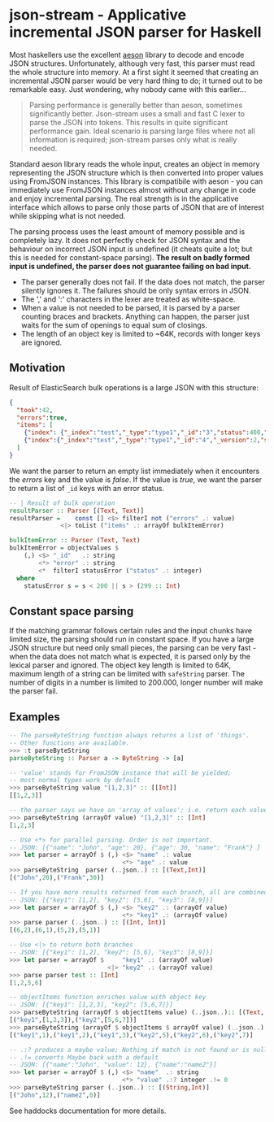 # json-stream - Applicative incremental JSON parser for Haskell

Most haskellers use the excellent [aeson](https://hackage.haskell.org/package/aeson) library
to decode and encode JSON structures. Unfortunately, although very fast, this parser
must read the whole structure into memory. At a first sight it seemed that creating
an incremental JSON parser would be very hard thing to do; it turned out to be
remarkable easy. Just wondering, why nobody came with this earlier...

> Parsing performance is generally better than aeson, sometimes significantly better.
> Json-stream uses a small and fast C lexer to parse the JSON into tokens. This results
> in quite significant performance gain. Ideal scenario is parsing large files
> where not all information is required; json-stream parses only what is really needed.

Standard aeson library reads the whole input, creates an object in memory representing
the JSON structure which is then converted into proper values using FromJSON instances.
This library is compatibile with aeson - you can immediately use FromJSON instances almost without
any change in code and enjoy incremental parsing. The real strength is in the applicative interface
which allows to parse only those parts of JSON that are of interest while skipping what is not needed.

The parsing process uses the least amount of memory possible and is completely lazy. It does not perfectly
check for JSON syntax and the behaviour on incorrect JSON input is undefined (it cheats quite a lot;
but this is needed for constant-space parsing). **The result on badly formed input is undefined,
the parser does not guarantee failing on bad input.**

- The parser generally does not fail. If the data does not match, the parser silently ignores it.
  The failures should be only syntax errors in JSON.
- The ',' and ':' characters in the lexer are treated as white-space.
- When a value is not needed to be parsed, it is parsed by a parser counting braces and brackets.
  Anything can happen, the parser just waits for the sum of openings to equal sum of closings.
- The length of an object key is limited to ~64K, records with longer keys are ignored.

## Motivation

Result of ElasticSearch bulk operations is a large JSON with this structure:
```json
{
  "took":42,
  "errors":true,
  "items": [
    {"index": {"_index":"test","_type":"type1","_id":"3","status":400,"error":"Some error "}},
    {"index":{"_index":"test","_type":"type1","_id":"4","_version":2,"status":200}}
  ]
}
```

We want the parser to return an empty list immediately when it encounters the *errors* key
and the value is *false*. If the value is *true*, we want the parser to return a list of
`_id` keys with an error status.


```haskell
-- | Result of bulk operation
resultParser :: Parser [(Text, Text)]
resultParser =    const [] <$> filterI not ("errors" .: value)
              <|> toList ("items" .: arrayOf bulkItemError)

bulkItemError :: Parser (Text, Text)
bulkItemError = objectValues $
    (,) <$> "_id"   .: string
        <*> "error" .: string
        <*  filterI statusError ("status" .: integer)
  where
    statusError s = s < 200 || s > (299 :: Int)

```
## Constant space parsing

If the matching grammar follows certain rules and the input chunks have limited size,
the parsing should run in constant space. If you have a large JSON structure but need
only small pieces, the parsing can be very fast - when the data does not match what
is expected, it is parsed only by the lexical parser and ignored. The object key
length is limited to 64K, maximum length of a string can be limited with `safeString`
parser. The number of digits in a number is limited to 200.000, longer number will
make the parser fail. 

## Examples

```haskell
-- The parseByteString function always returns a list of 'things'.
-- Other functions are available.
>>> :t parseByteString
parseByteString :: Parser a -> ByteString -> [a]

-- 'value' stands for FromJSON instance that will be yielded;
-- most normal types work by default
>>> parseByteString value "[1,2,3]" :: [[Int]]
[[1,2,3]]

-- the parser says we have an 'array of values'; i.e. return each value in array
>>> parseByteString (arrayOf value) "[1,2,3]" :: [Int]
[1,2,3]

-- Use <*> for parallel parsing. Order is not important.
-- JSON: [{"name": "John", "age": 20}, {"age": 30, "name": "Frank"} ]
>>> let parser = arrayOf $ (,) <$> "name" .: value
                               <*> "age" .: value
>>> parseByteString  parser (..json..) :: [(Text,Int)]
[("John",20),("Frank",30)]

-- If you have more results returned from each branch, all are combined.
-- JSON: [{"key1": [1,2], "key2": [5,6], "key3": [8,9]}]
>>> let parser = arrayOf $ (,) <$> "key2" .: (arrayOf value)
                               <*> "key1" .: (arrayOf value)
>>> parse parser (..json..) :: [(Int, Int)]
[(6,2),(6,1),(5,2),(5,1)]

-- Use <|> to return both branches
-- JSON: [{"key1": [1,2], "key2": [5,6], "key3": [8,9]}]
>>> let parser = arrayOf $     "key1" .: (arrayOf value)
                           <|> "key2" .: (arrayOf value)
>>> parse parser test :: [Int]
[1,2,5,6]

-- objectItems function enriches value with object key
-- JSON: [{"key1": [1,2,3], "key2": [5,6,7]}]
>>> parseByteString (arrayOf $ objectItems value) (..json..):: [(Text, [Int])]
[("key1",[1,2,3]),("key2",[5,6,7])]
>>> parseByteString (arrayOf $ objectItems $ arrayOf value) (..json..) :: [(Text, Int)]
[("key1",1),("key1",2),("key1",3),("key2",5),("key2",6),("key2",7)]

-- .:? produces a maybe value; Nothing if match is not found or is null.
-- .!= converts Maybe back with a default
-- JSON: [{"name":"John", "value": 12}, {"name":"name2"}]
>>> let parser = arrayOf $ (,) <$> "name"  .: string
                               <*> "value" .:? integer .!= 0
>>> parseByteString parser (..json..) :: [(String,Int)]
[("John",12),("name2",0)]

```

See haddocks documentation for more details.
